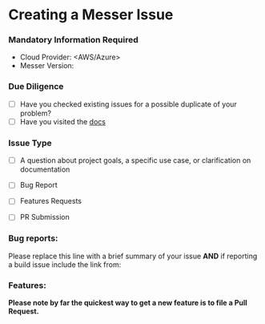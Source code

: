 # Creating a Messer Issue

### Mandatory Information Required
* Cloud Provider: <AWS/Azure>
* Messer Version: 

<!-- You can erase any parts of this template not applicable to your Issue. -->

### Due Diligence

- [ ] Have you checked existing issues for a possible duplicate of your problem?
- [ ] Have you visited the [docs](/docs)

### Issue Type

- [ ] A question about project goals, a specific use case, or clarification on documentation
- [ ] Bug Report
- [ ] Features Requests
- [ ] PR Submission


### Bug reports:

Please replace this line with a brief summary of your issue **AND** if reporting a build issue include the link from:

### Features:

**Please note by far the quickest way to get a new feature is to file a Pull Request.**
